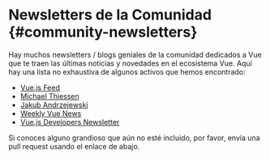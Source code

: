 # Newsletters de la Comunidad {#community-newsletters}

Hay muchos newsletters / blogs geniales de la comunidad dedicados a Vue que te traen las últimas noticias y novedades en el ecosistema Vue. Aquí hay una lista no exhaustiva de algunos activos que hemos encontrado:

- [Vue.js Feed](https://vuejsfeed.com/)
- [Michael Thiessen](https://michaelnthiessen.com/newsletter)
- [Jakub Andrzejewski](https://dev.to/jacobandrewsky)
- [Weekly Vue News](https://weekly-vue.news/)
- [Vue.js Developers Newsletter](https://vuejsdevelopers.com/newsletter/)

Si conoces alguno grandioso que aún no esté incluido, por favor, envía una pull request usando el enlace de abajo.
